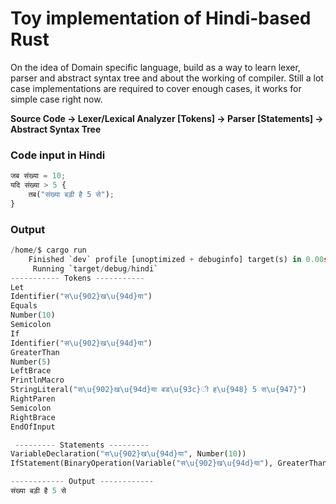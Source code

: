 # Toy implementation of Hindi-based Rust
On the idea of Domain specific language, build as a way to learn lexer, parser and abstract syntax tree and about the working of compiler. Still a lot case implementations are required to cover enough cases, it works for simple case right now.


<strong>Source Code -> Lexer/Lexical Analyzer [Tokens] -> Parser [Statements] -> Abstract Syntax Tree</strong>

### Code input in Hindi 
```python
जब संख्या = 10;
यदि संख्या > 5 {
    तब("संख्या बड़ी है 5 से");
}
```

### Output
```python
/home/$ cargo run 
    Finished `dev` profile [unoptimized + debuginfo] target(s) in 0.00s
     Running `target/debug/hindi`
----------- Tokens -----------
Let
Identifier("स\u{902}ख\u{94d}या")
Equals
Number(10)
Semicolon
If
Identifier("स\u{902}ख\u{94d}या")
GreaterThan
Number(5)
LeftBrace
PrintlnMacro
StringLiteral("स\u{902}ख\u{94d}या बड\u{93c}ी ह\u{948} 5 स\u{947}")
RightParen
Semicolon
RightBrace
EndOfInput

 --------- Statements ---------
VariableDeclaration("स\u{902}ख\u{94d}या", Number(10))
IfStatement(BinaryOperation(Variable("स\u{902}ख\u{94d}या"), GreaterThan, Number(5)), PrintStatement("स\u{902}ख\u{94d}या बड\u{93c}ी ह\u{948} 5 स\u{947}"))

------------ Output ------------
संख्या बड़ी है 5 से

```
